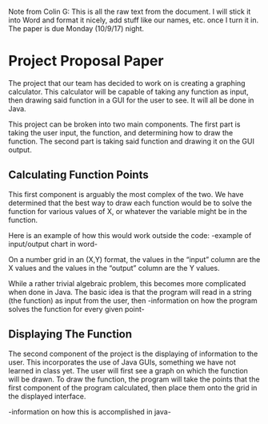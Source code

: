 Note from Colin G: This is all the raw text from the document. I will stick it into Word and format it nicely, add stuff like our names, etc. once I turn it in. The paper is due Monday (10/9/17) night.

# Project Proposal Paper

The project that our team has decided to work on is creating a graphing calculator. This calculator will be capable of taking any function as input, then drawing said function in a GUI for the user to see. It will all be done in Java.

This project can be broken into two main components. The first part is taking the user input, the function, and determining how to draw the function. The second part is taking said function and drawing it on the GUI output. 

## Calculating Function Points

This first component is arguably the most complex of the two. We have determined that the best way to draw each function would be to solve the function for various values of X, or whatever the variable might be in the function.

Here is an example of how this would work outside the code: -example of input/output chart in word-

On a number grid in an (X,Y) format, the values in the “input” column are the X values and the values in the “output” column are the Y values. 

While a rather trivial algebraic problem, this becomes more complicated when done in Java. The basic idea is that the program will read in a string (the function) as input from the user, then -information on how the program solves the function for every given point-
  
## Displaying The Function

The second component of the project is the displaying of information to the user. This incorporates the use of Java GUIs, something we have not learned in class yet. The user will first see a graph on which the function will be drawn. To draw the function, the program will take the points that the first component of the program calculated, then place them onto the grid in the displayed interface. 

-information on how this is accomplished in java-
